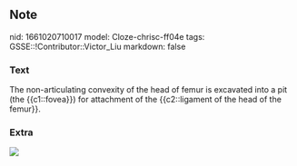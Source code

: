 ## Note
nid: 1661020710017
model: Cloze-chrisc-ff04e
tags: GSSE::!Contributor::Victor_Liu
markdown: false

### Text
The non-articulating convexity of the head of femur is excavated into a pit (the {{c1::fovea}}) for attachment of the {{c2::ligament of the head of the femur}}.

### Extra
<img src="paste-d1801b341083805ff1c065042ce28f115306513b.jpg">
